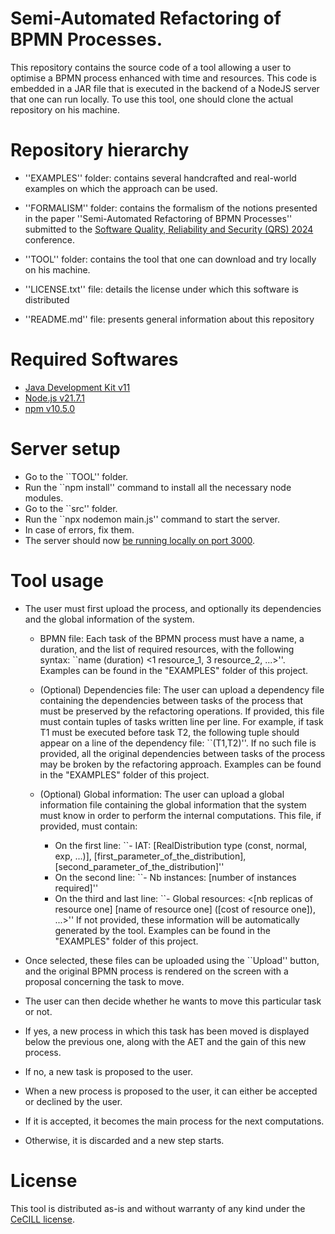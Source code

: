 Semi-Automated Refactoring of BPMN Processes.
=============================================

This repository contains the source code of a tool allowing a user to optimise a BPMN process
enhanced with time and resources.
This code is embedded in a JAR file that is executed in the backend of a NodeJS server that one
can run locally.
To use this tool, one should clone the actual repository on his machine.

Repository hierarchy
=============================================

* ''EXAMPLES'' folder: contains several handcrafted and real-world examples on which the approach
can be used.

* ''FORMALISM'' folder: contains the formalism of the notions presented in the paper ''Semi-Automated
Refactoring of BPMN Processes'' submitted to the [Software Quality, Reliability and Security (QRS) 2024](https://qrs24.techconf.org/)
conference.

* ''TOOL'' folder: contains the tool that one can download and try locally on his machine.

* ''LICENSE.txt'' file: details the license under which this software is distributed

* ''README.md'' file: presents general information about this repository

Required Softwares
=============================================

* [Java Development Kit v11](https://www.oracle.com/fr/java/technologies/downloads/#java11)
* [Node.js v21.7.1](https://nodejs.org/en/download)
* [npm v10.5.0](https://docs.npmjs.com/downloading-and-installing-node-js-and-npm)

Server setup
=============================================

* Go to the ``TOOL'' folder.
* Run the ``npm install'' command to install all the necessary node modules.
* Go to the ``src'' folder.
* Run the ``npx nodemon main.js'' command to start the server.
* In case of errors, fix them.
* The server should now [be running locally on port 3000](http://localhost:3000).

Tool usage
=============================================

* The user must first upload the process, and optionally its dependencies and the global information
of the system.
  * BPMN file: Each task of the BPMN process must have a name, a duration, and the list of
required resources, with the following syntax: ``name (duration) <1 resource_1, 3 resource_2, ...>''.
Examples can be found in the "EXAMPLES" folder of this project.

  * (Optional) Dependencies file: The user can upload a dependency file containing the dependencies
between tasks of the process that must be preserved by the refactoring operations. If provided, this file must
contain tuples of tasks written line per line. For example, if task T1 must be executed before
task T2, the following tuple should appear on a line of the dependency file: ``(T1,T2)''. If no
such file is provided, all the original dependencies between tasks of the process may be broken by
the refactoring approach. Examples can be found in the "EXAMPLES" folder of this project.

  * (Optional) Global information: The user can upload a global information file containing the
global information that the system must know in order to perform the internal computations.
This file, if provided, must contain:
    * On the first line: ``- IAT: [RealDistribution type (const, normal, exp, ...)], [first_parameter_of_the_distribution], [second_parameter_of_the_distribution]''
    * On the second line: ``- Nb instances: [number of instances required]''
    * On the third and last line: ``- Global resources: <[nb replicas of resource one] [name of resource one] ([cost of resource one]), ...>''
If not provided, these information will be automatically generated by the tool. Examples can be
found in the "EXAMPLES" folder of this project.

* Once selected, these files can be uploaded using the ``Upload'' button, and the original BPMN process
is rendered on the screen with a proposal concerning the task to move.

* The user can then decide whether he wants to move this particular task or not.

* If yes, a new process in which this task has been moved is displayed below the previous one, along
with the AET and the gain of this new process.

* If no, a new task is proposed to the user.

* When a new process is proposed to the user, it can either be accepted or declined by the user.

* If it is accepted, it becomes the main process for the next computations.

* Otherwise, it is discarded and a new step starts.
 
License
=============================================

This tool is distributed as-is and without warranty of any kind under the [CeCILL license](https://cecill.info/).
